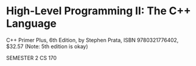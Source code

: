 # High-Level Programming II: The C++ Language
C++ Primer Plus, 6th Edition, by Stephen Prata, ISBN 9780321776402, $32.57 (Note: 5th edition is okay)

SEMESTER 2
CS 170
